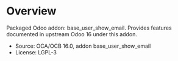 # Overview

Packaged Odoo addon: base_user_show_email. Provides features documented in upstream Odoo 16 under this addon.

- Source: OCA/OCB 16.0, addon base_user_show_email
- License: LGPL-3
